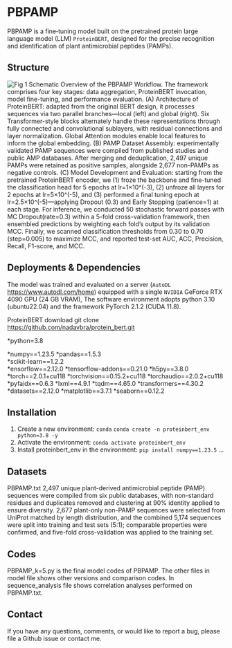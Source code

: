 # PBPAMP
PBPAMP is a fine‐tuning model built on the pretrained protein large language model (LLM) `ProteinBERT`, designed for the precise recognition and identification of plant antimicrobial peptides (PAMPs).

## Structure
![Fig  1](https://github.com/user-attachments/assets/2830b056-fb5e-4eac-9f9b-bdfdb7e2e5ee)
Schematic Overview of the PBPAMP Workflow. The framework comprises four key stages: data aggregation, ProteinBERT invocation, model fine-tuning, and performance evaluation. (A) Architecture of ProteinBERT: adapted from the original BERT design, it processes sequences via two parallel branches—local (left) and global (right). Six Transformer-style blocks alternately handle these representations through fully connected and convolutional sublayers, with residual connections and layer normalization. Global Attention modules enable local features to inform the global embedding. (B) PAMP Dataset Assembly: experimentally validated PAMP sequences were compiled from published studies and public AMP databases. After merging and deduplication, 2,497 unique PAMPs were retained as positive samples, alongside 2,677 non-PAMPs as negative controls. (C) Model Development and Evaluation: starting from the pretrained ProteinBERT encoder, we (1) froze the backbone and fine-tuned the classification head for 5 epochs at lr=1×10^(-3), (2) unfroze all layers for 2 epochs at lr=5×10^(-5), and (3) performed a final tuning epoch at lr=2.5×10^(-5)—applying Dropout (0.3) and Early Stopping (patience=1) at each stage. For inference, we conducted 50 stochastic forward passes with MC Dropout(rate=0.3) within a 5-fold cross-validation framework, then ensembled predictions by weighting each fold’s output by its validation MCC. Finally, we scanned classification thresholds from 0.30 to 0.70 (step=0.005) to maximize MCC, and reported test-set AUC, ACC, Precision, Recall, F1-score, and MCC.

## Deployments & Dependencies
The model was trained and evaluated on a server (`AutoDL` https://www.autodl.com/home) equipped with a single `NVIDIA` GeForce RTX 4090 GPU (24 GB VRAM), The software environment adopts python 3.10 (ubuntu22.04) and the framework PyTorch 2.1.2 (CUDA 11.8).

ProteinBERT download
git clone https://github.com/nadavbra/protein_bert.git

*python=3.8

*numpy==1.23.5
*pandas==1.5.3    
*scikit-learn==1.2.2  
*ensorflow==2.12.0
*tensorflow-addons==0.21.0
*h5py==3.8.0
*torch==2.0.1+cu118
*torchvision==0.15.2+cu118
*torchaudio==2.0.2+cu118
*pyfaidx==0.6.3
*lxml==4.9.1
*tqdm==4.65.0
*transformers==4.30.2
*datasets==2.12.0
*matplotlib==3.7.1
*seaborn==0.12.2

## Installation
1. Create a new environment: `conda` 
```conda create -n proteinbert_env python=3.8 -y```
2. Activate the environment:
```conda activate proteinbert_env```
3. Install proteinbert_env in the environment:
```pip install numpy==1.23.5```
...

## Datasets
PBPAMP.txt
2,497 unique plant-derived antimicrobial peptide (PAMP) sequences were compiled from six public databases, with non-standard residues and duplicates removed and clustering at 90% identity applied to ensure diversity.
2,677 plant-only non-PAMP sequences were selected from UniProt matched by length distribution, and the combined 5,174 sequences were split into training and test sets (5:1); comparable properties were confirmed, and five-fold cross-validation was applied to the training set.

## Codes
PBPAMP_k=5.py is the final model codes of PBPAMP. The other files in model file shows other versions and comparison codes.
In sequence_analysis file shows correlation analyses performed on PBPAMP.txt.

## Contact
If you have any questions, comments, or would like to report a bug, please file a Github issue or contact me.



